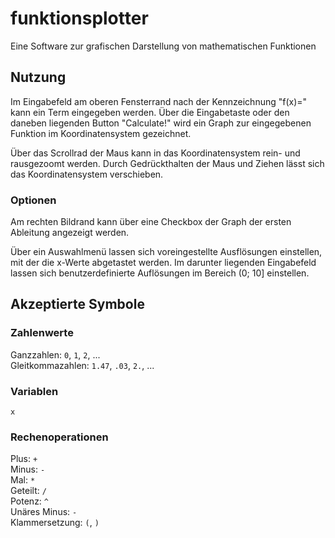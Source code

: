 # funktionsplotter
Eine Software zur grafischen Darstellung von mathematischen Funktionen

## Nutzung
Im Eingabefeld am oberen Fensterrand nach der Kennzeichnung "f(x)=" kann ein Term eingegeben werden.
Über die Eingabetaste oder den daneben liegenden Button "Calculate!" wird ein Graph zur eingegebenen Funktion im 
Koordinatensystem gezeichnet.

Über das Scrollrad der Maus kann in das Koordinatensystem rein- und rausgezoomt werden. Durch Gedrückthalten der 
Maus und Ziehen lässt sich das Koordinatensystem verschieben.

### Optionen
Am rechten Bildrand kann über eine Checkbox der Graph der ersten Ableitung angezeigt werden.

Über ein Auswahlmenü lassen sich voreingestellte Ausflösungen einstellen, mit der die x-Werte abgetastet werden. Im 
darunter liegenden Eingabefeld lassen sich benutzerdefinierte Auflösungen im Bereich (0; 10] einstellen.

## Akzeptierte Symbole
### Zahlenwerte
Ganzzahlen: ``0``, ``1``, ``2``, ... <br>
Gleitkommazahlen:  ``1.47``, ``.03``, ``2.``, ...
### Variablen
``x``
### Rechenoperationen
Plus: ``+``<br>
Minus: ``-`` <br>
Mal: ``*``<br>
Geteilt: ``/``<br>
Potenz: ``^``<br>
Unäres Minus: ``-`` <br>
Klammersetzung: ``(``, ``)``
